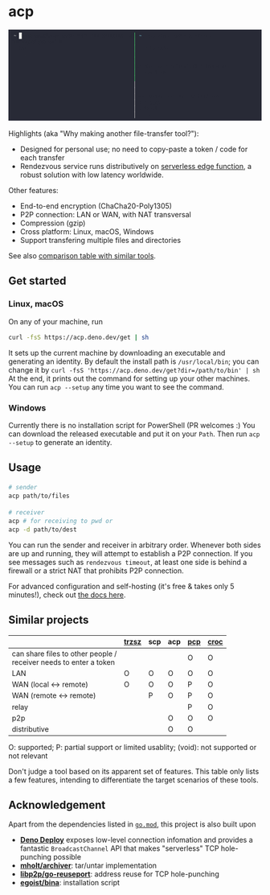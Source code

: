 # acp

![demo.gif](media/demo.gif)

Highlights (aka "Why making another file-transfer tool?"):

- Designed for personal use; no need to copy-paste a token / code for each transfer
- Rendezvous service runs distributively on [serverless edge function](https://deno.com/deploy/docs),
  a robust solution with low latency worldwide.

Other features:

- End-to-end encryption (ChaCha20-Poly1305)
- P2P connection: LAN or WAN, with NAT transversal
- Compression (gzip)
- Cross platform: Linux, macOS, Windows
- Support transfering multiple files and directories

See also [comparison table with similar tools](#similar-projects).


## Get started

### Linux, macOS

On any of your machine, run

```bash
curl -fsS https://acp.deno.dev/get | sh
```

It sets up the current machine by downloading an executable and generating an identity.
By default the install path is `/usr/local/bin`; you can change it by `curl -fsS 'https://acp.deno.dev/get?dir=/path/to/bin' | sh`
At the end, it prints out the command for setting up your other machines.
You can run `acp --setup` any time you want to see the command.

### Windows

Currently there is no installation script for PowerShell (PR welcomes :)
You can download the released executable and put it on your `Path`.
Then run `acp --setup` to generate an identity.


## Usage

```bash
# sender
acp path/to/files

# receiver
acp # for receiving to pwd or
acp -d path/to/dest
```

You can run the sender and receiver in arbitrary order.
Whenever both sides are up and running, they will attempt to establish a P2P connection.
If you see messages such as `rendezvous timeout`, at least one side is behind a firewall or a strict NAT that prohibits P2P connection.

For advanced configuration and self-hosting (it's free & takes only 5 minutes!), check out [the docs here](docs/advanced.md).


## Similar projects

|                                                              | [trzsz](https://github.com/trzsz/trzsz) | scp  | **acp** | [pcp](https://github.com/dennis-tra/pcp) | [croc](https://github.com/schollz/croc) |
| ------------------------------------------------------------ | --------------------------------------- | ---- | ------- | ---------------------------------------- | --------------------------------------- |
| can share files to other people /<br/>receiver needs to enter a token |                                         |      |         | O                                        | O                                       |
| LAN                                                          | O                                       | O    | O       | O                                        | O                                       |
| WAN (local ↔︎ remote)                                         | O                                       | O    | O       | P                                        | O                                       |
| WAN (remote ↔︎ remote)                                        |                                         | P    | O       | P                                        | O                                       |
| relay                                                        |                                         |      |         | P                                        | O                                       |
| p2p                                                          |                                         |      | O       | O                                        | O                                       |
| distributive                                                 |                                         |      | O       | O                                        |                                         |

O: supported; P: partial support or limited usablity; (void): not supported or not relevant

Don't judge a tool based on its apparent set of features.
This table only lists a few features, intending to differentiate the target scenarios of these tools.


## Acknowledgement

Apart from the dependencies listed in [`go.mod`](go.mod), this project is also built upon 

- [**Deno Deploy**](https://deno.com/deploy) exposes low-level connection infomation and provides a fantastic `BroadcastChannel` API that makes "serverless" TCP hole-punching possible
- [**mholt/archiver**](https://github.com/mholt/archiver): tar/untar implementation
- [**libp2p/go-reuseport**](https://github.com/libp2p/go-reuseport): address reuse for TCP hole-punching
- [**egoist/bina**](https://github.com/egoist/bina): installation script
